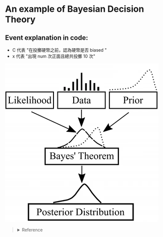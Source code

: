 # An example of Bayesian Decision Theory

## Event explanation in code:
* C 代表 "在投擲硬幣之前，認為硬幣是否 biased "
* x 代表 "出現 num 次正面且總共投擲 10 次"

![Ba](/Image/Bayes.png)

> <details>
>  <summary>Reference</summary>
>    * <a href="https://numustafa.medium.com/basics-of-machine-learning-understanding-bayesian-decision-theory-eb54ed405">Basics of Machine Learning: Understanding Bayesian Decision Theory</a><br>
> </details>